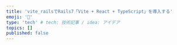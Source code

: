 ```yaml
---
title: 'vite_railsでRails7「Vite + React + TypeScript」を導入する'
emoji: '💎'
type: 'tech' # tech: 技術記事 / idea: アイデア
topics: []
published: false
---
```

